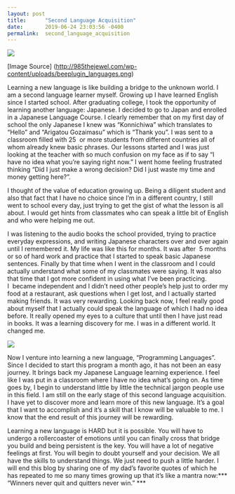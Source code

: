 ```yaml
---
layout: post
title:      "Second Language Acquisition"
date:       2019-06-24 23:03:56 -0400
permalink:  second_language_acquisition
---
```



   ![](http://985thejewel.com/wp-content/uploads/beeplugin_languages.png)

[Image Source] (http://985thejewel.com/wp-content/uploads/beeplugin_languages.png)

Learning a new language is like building a bridge to the unknown world. I am a second language learner myself. Growing up I have learned English since I started school. After graduating college, I took the opportunity of learning another language: Japanese. I decided to go to Japan and enrolled in a Japanese Language Course. I clearly remember that on my first day of school the only Japanese I knew was “Konnichiwa” which translates to “Hello” and “Arigatou Gozaimasu” which is “Thank you”. I was sent to a classroom filled with 25  or more students from different countries all of whom already knew basic phrases. Our lessons started and I was just looking at the teacher with so much confusion on my face as if to say “I have no idea what you’re saying right now.” I went home feeling frustrated thinking “Did I just make a wrong decision? Did I just waste my time and money getting here?”. 

I thought of the value of education growing up. Being a diligent student and also that fact that I have no choice since I’m in a different country, I still went to school every day, just trying to get the gist of what the lesson is all about. I would get hints from classmates who can speak a little bit of English and who were helping me out. 

I was listening to the audio books the school provided, trying to practice everyday expressions, and writing Japanese characters over and over again until I remembered it. My life was like this for months. It was after  5 months or so of hard work and practice that I started to speak basic Japanese sentences. Finally by  that time when I went in the classroom and I could actually understand what some of my classmates were saying. It was also that time that I got more confident in using what I’ve been practicing. I  became independent and I didn’t need other people’s help just to order my food at a restaurant, ask questions when I get lost, and I actually started making friends. It was very rewarding. Looking back now, I feel really good about myself that I actually could speak the language of which I had no idea before. It really opened my eyes to a culture that until then I have just read in books. It was a learning discovery for me. I was in a different world. It changed me.

![](https://www.itchronicles.com/wp-content/uploads/2018/10/bigstock-Programming-Web-Banner-Best-P-258081862.jpg)

Now I venture into learning a new language, “Programming Languages”. Since I decided to start this program a month ago, it has not been an easy journey. It brings back my Japanese Language learning experience. I feel like I was put in a classroom where I have no idea what’s going on. As time goes by, I begin to understand little by little the technical jargon people use in this field. I am still on the early stage of this second language acquisition. I have yet to discover more and learn more of this new language. It’s a goal that I want to accomplish and it’s a skill that I know will be valuable to me. I know that the end result of this journey will be rewarding. 

Learning a new language is HARD but it is possible. You will have to undergo a rollercoaster of emotions until you can finally cross that bridge you build and being persistent is the key. You will have a lot of negative feelings at first. You will begin to doubt yourself and your decision. We all have the skills to understand things. We just need to push a little harder. I will end this blog by sharing one of my dad’s favorite quotes of which he has repeated to me so many times growing up that it’s like a mantra now:*** “Winners never quit and quitters never win.” ***
